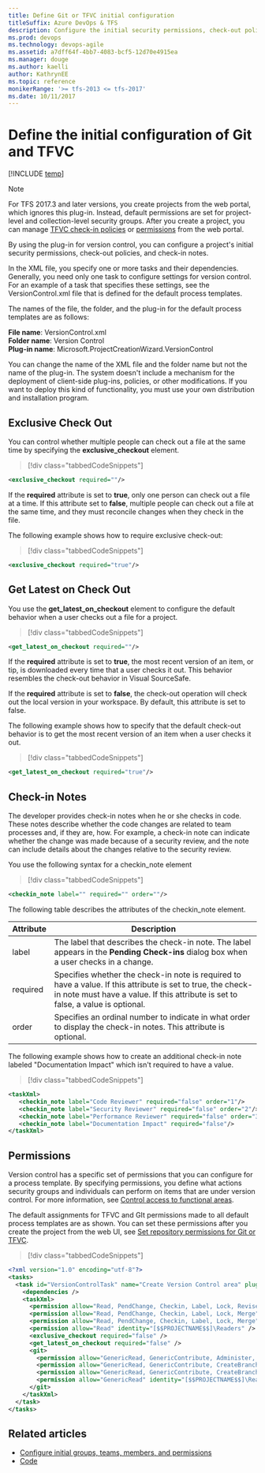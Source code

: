 ```yaml
---
title: Define Git or TFVC initial configuration 
titleSuffix: Azure DevOps & TFS
description: Configure the initial security permissions, check-out policies, and check-in notes for TFVC or Git 
ms.prod: devops
ms.technology: devops-agile
ms.assetid: a7dff64f-4bb7-4083-bcf5-12d70e4915ea
ms.manager: douge
ms.author: kaelliauthor: KathrynEE
ms.topic: reference
monikerRange: '>= tfs-2013 <= tfs-2017' 
ms.date: 10/11/2017
---
```



# Define the initial configuration of Git and TFVC

[!INCLUDE [temp](../../_shared/customization-phase-0-and-1-plus-version-header.md)]

> [!NOTE]  
>  For TFS 2017.3 and later versions, you create projects from the web 
>  portal, which ignores this plug-in. Instead, default permissions are set for 
>  project-level and collection-level security groups. After you create a project, 
>  you can manage [TFVC check-in policies](../../repos/tfvc/add-check-policies.md) or 
>  [permissions](../../organizations/security/set-git-tfvc-repository-permissions.md) from the web portal.  


By using the plug-in for version control, you can configure a project's initial security permissions, check-out policies, and check-in notes.  
  
 In the XML file, you specify one or more tasks and their dependencies. Generally, you need only one task to configure settings for version control. For an example of a task that specifies these settings, see the VersionControl.xml file that is defined for the default process templates.  
  
The names of the file, the folder, and the plug-in for the default process templates are as follows:  
    
**File name**: VersionControl.xml  
**Folder name**: Version Control  
**Plug-in name**: Microsoft.ProjectCreationWizard.VersionControl    
 
You can change the name of the XML file and the folder name but not the name of the plug-in. The system doesn't include a mechanism for the deployment of client-side plug-ins, policies, or other modifications. If you want to deploy this kind of functionality, you must use your own distribution and installation program.  
 
  
  
 
##  <a name="Exclusive"></a> Exclusive Check Out  
 You can control whether multiple people can check out a file at the same time by specifying the **exclusive_checkout** element.  


> [!div class="tabbedCodeSnippets"]
```XML  
<exclusive_checkout required=""/>  
```  
  
 If the **required** attribute is set to **true**, only one person can check out a file at a time. If this attribute set to **false**, multiple people can check out a file at the same time, and they must reconcile changes when they check in the file.  
  
 The following example shows how to require exclusive check-out:  
  
> [!div class="tabbedCodeSnippets"]
```XML
<exclusive_checkout required="true"/>  
```  
  
##  <a name="Latest"></a> Get Latest on Check Out  
 You use the **get_latest_on_checkout** element to configure the default behavior when a user checks out a file for a project.  
  
> [!div class="tabbedCodeSnippets"]
```XML  
<get_latest_on_checkout required=""/>  
```  
  
 If the **required** attribute is set to **true**, the most recent version of an item, or tip, is downloaded every time that a user checks it out. This behavior resembles the check-out behavior in Visual SourceSafe.  
  
 If the **required** attribute is set to **false**, the check-out operation will check out the local version in your workspace. By default, this attribute is set to false.  
  
 The following example shows how to specify that the default check-out behavior is to get the most recent version of an item when a user checks it out.  
  
> [!div class="tabbedCodeSnippets"]
```XML  
<get_latest_on_checkout required="true"/>  
```  
  
##  <a name="Notes"></a> Check-in Notes  
 The developer provides check-in notes when he or she checks in code. These notes describe whether the code changes are related to team processes and, if they are, how. For example, a check-in note can indicate whether the change was made because of a security review, and the note can include details about the changes relative to the security review.  
  
 You use the following syntax for a checkin_note element  
  
> [!div class="tabbedCodeSnippets"]
```XML  
<checkin_note label="" required="" order=""/>  
```  
  
 The following table describes the attributes of the checkin_note element.  
  
|**Attribute**|**Description**|  
|-------------------|---------------------|  
|label|The label that describes the check-in note. The label appears in the **Pending Check-ins** dialog box when a user checks in a change.|  
|required|Specifies whether the check-in note is required to have a value. If this attribute is set to true, the check-in note must have a value. If this attribute is set to false, a value is optional.|  
|order|Specifies an ordinal number to indicate in what order to display the check-in notes. This attribute is optional.|  
  
The following example shows how to create an additional check-in note labeled "Documentation Impact" which isn't required to have a value.  
  
> [!div class="tabbedCodeSnippets"]
```XML
<taskXml>  
   <checkin_note label="Code Reviewer" required="false" order="1"/>  
   <checkin_note label="Security Reviewer" required="false" order="2"/>  
   <checkin_note label="Performance Reviewer" required="false" order="3"/>   
   <checkin_note label="Documentation Impact" required="false"/>  
</taskXml>  
```  
  
<a name="Permissions"></a> 
##  Permissions    
Version control has a specific set of permissions that you can configure for a process template. By specifying permissions, you define what actions security groups and individuals can perform on items that are under version control. For more information, see [Control access to functional areas](control-access-to-functional-areas.md).  
  
The default assignments for TFVC and GIt permissions made to all default process templates are as shown. You can set these permissions after you create the project from the web UI, see [Set repository permissions for Git or TFVC](../../organizations/security/set-git-tfvc-repository-permissions.md).

 
> [!div class="tabbedCodeSnippets"]
```XML
<?xml version="1.0" encoding="utf-8"?>
<tasks>
  <task id="VersionControlTask" name="Create Version Control area" plugin="Microsoft.ProjectCreationWizard.VersionControl" completionMessage="Version control Task completed.">
    <dependencies />
    <taskXml>
      <permission allow="Read, PendChange, Checkin, Label, Lock, ReviseOther, UnlockOther, UndoOther, LabelOther, AdminProjectRights, CheckinOther, Merge, ManageBranch" identity="[$$PROJECTNAME$$]\$$PROJECTADMINGROUP$$" />
      <permission allow="Read, PendChange, Checkin, Label, Lock, Merge" identity="[$$PROJECTNAME$$]\Contributors" />
      <permission allow="Read, PendChange, Checkin, Label, Lock, Merge" identity="[$$PROJECTNAME$$]\Build Administrators" />
      <permission allow="Read" identity="[$$PROJECTNAME$$]\Readers" />
      <exclusive_checkout required="false" />
      <get_latest_on_checkout required="false" />
      <git>
        <permission allow="GenericRead, GenericContribute, Administer, CreateBranch, CreateTag, ManageNote" identity="[$$PROJECTNAME$$]\$$PROJECTADMINGROUP$$" />
        <permission allow="GenericRead, GenericContribute, CreateBranch, CreateTag, ManageNote" identity="[$$PROJECTNAME$$]\Contributors" />
        <permission allow="GenericRead, GenericContribute, CreateBranch, CreateTag, ManageNote" identity="[$$PROJECTNAME$$]\Build Administrators" />
        <permission allow="GenericRead" identity="[$$PROJECTNAME$$]\Readers" />        
      </git>
    </taskXml>
  </task>
</tasks> 
```  


## Related articles  
-  [Configure initial groups, teams, members, and permissions](configure-initial-groups-teams-members-permissions.md)   
-  [Code](../../repos/git/overview.md)